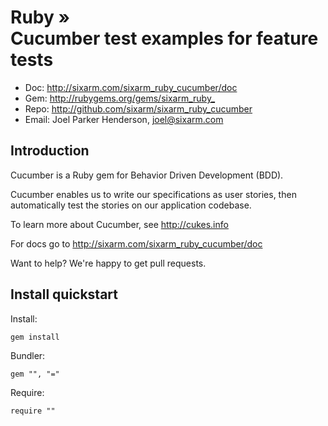 # Ruby » <br> Cucumber test examples for feature tests

* Doc: <http://sixarm.com/sixarm_ruby_cucumber/doc>
* Gem: <http://rubygems.org/gems/sixarm_ruby_>
* Repo: <http://github.com/sixarm/sixarm_ruby_cucumber>
* Email: Joel Parker Henderson, <joel@sixarm.com>


## Introduction

Cucumber is a Ruby gem for Behavior Driven Development (BDD).

Cucumber enables us to write our specifications as user stories,
then automatically test the stories on our application codebase.

To learn more about Cucumber, see http://cukes.info

For docs go to <http://sixarm.com/sixarm_ruby_cucumber/doc>

Want to help? We're happy to get pull requests.


## Install quickstart

Install:

    gem install

Bundler:

    gem "", "="

Require:

    require ""
